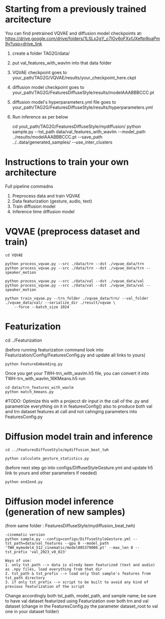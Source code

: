 
# Starting from a previously trained arcitecture

You can find pretrained VQVAE and diffusion model checkpoints at: https://drive.google.com/drive/folders/1LSLx2gY_c7lOv6oFXxfJXeftp9oaPm9y?usp=drive_link
1. create a folder TAG2G/data/
2. put val_features_with_wavlm into that data folder
3. VQVAE checkpoint goes to your_path/TAG2G/VQVAE/results/your_checkpoint_here.ckpt
4. diffusion model checkpoint goes to your_path/TAG2G/FeaturesDiffuseStyle/results/modelAAABBBCCC.pt 
5. diffusion model's hyperparameters.yml file goes to your_path/TAG2G/FeaturesDiffuseStyle/results/hyperparameters.yml
6. Run inference as per below

    cd yout_path/TAG2G/FeaturesDiffuseStyle/mydiffusion/
    python sample.py --tst_path data/val_features_with_wavlm --model_path ../results/modelAAABBBCCC.pt --save_path ../..data/generated_samples/ --use_inter_clusters

# Instructions to train your own architecture

Full pipeline commadns
1. Preprocess data and train VQVAE
2. Data featurization (gesture, audio, text)
3. Train diffusion model
4. Inference time diffusion model
   
# VQVAE (preprocess dataset and train)

    cd VQVAE

    python process_vqvae.py --src ./data/trn --dst ./vqvae_data/trn 
    python process_vqvae.py --src ./data/trn --dst ./vqvae_data/trn --speaker_motion
    
    python process_vqvae.py --src ./data/val --dst ./vqvae_data/val 
    python process_vqvae.py --src ./data/val --dst ./vqvae_data/val --speaker_motion
    
    python train_vqvae.py --trn_folder ./vqvae_data/trn/ --val_folder ./vqvae_data/val/ --serialize_dir ./result/vqvae \
        --force --batch_size 1024

# Featurization

cd ../Featurization

(before running featurization command look into Featurization/Config/FeaturesConfig.py and update all links to yours)

    python FeatureEmbedding.py

Once you get your TWH-trn_with_wavlm.h5 file, you can convert it into TWH-trn_with_wavlm_16KMeans.h5 run 

    cd data/trn_features_with_wavlm
    python match_kmeans.py

#TODO: Optimize this with a projecct dir input in the call of the .py and parametrize everything on it in featuresConfig() 
also to produce both val and trn dataset features at call and not cahnging parameters into FeaturesConfig.py

# Diffusion model train and inference

    cd ../FeaturesDiffuseStyle/mydiffusion_beat_twh
    
    python calculate_gesture_statistics.py

(before next step go into configs/DiffuseStyleGesture.yml and update h5 link to yours and other parameters if needed)
    
    python end2end.py


# Diffusion model inference (generation of new samples)

(from same folder : FeaturesDiffuseStyle/mydiffusion_beat_twh)

    -cinematic version
    python sample.py --config=configs/DiffuseStyleGesture.yml --tst_path=data/val_features --gpu 0 --model_path 'TWH_mymodel4_512_cinematic/model005379000.pt' --max_len 0 --tst_prefix 'val_2023_v0_023'
    
    Ways of use:
    1. only tst_path --> data is alredy been featurized (text and audio) as .npy files, load everything from that dir
    2. tst_path & tst_prefix --> load only that sample's features from tst_path directory
    3. if only tst_prefix --> script to be built to avoid any kind of previous featurization of the script

Change accordingly both tst_path, model_path, and sample name; be sure to have val dataset featurized using Featurization over both
trn and val dataset (change in the FeaturesConfig.py the parameter dataset_root to val one in your dataset folder)
